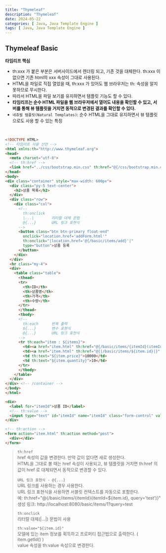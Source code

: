 ```yaml
---
title: "Thymeleaf"
description: "Thymeleaf"
date: 2024-05-22
categories: [ Java, Java Template Engine ]
tags: [ Java, Java Template Engine ]
---
```


## Thymeleaf Basic

**타임리프 핵심**
- th:xxx 가 붙은 부분은 서버사이드에서 렌더링 되고, 기존 것을 대체한다. th:xxx 이 없으면 기존 html의 xxx 속성이 그대로 사용된다.  
- HTML을 파일로 직접 열었을 때, th:xxx 가 있어도 웹 브라우저는 th: 속성을 알지 못하므로 무시한다.  
- 따라서 HTML을 파일 보기를 유지하면서 템플릿 기능도 할 수 있다.  
- **타임리프는 순수 HTML 파일을 웹 브라우저에서 열어도 내용을 확인할 수 있고, 서버를 통해 뷰 템플릿을 거치면 동적으로 변경된 결과를 확인할 수 있다.**  
- ```네츄럴 템플릿(Natural Templates)```: 순수 HTML을 그대로 유지하면서 뷰 템플릿으로도 사용 할 수 있는 특징  

<br/>

```html
<!DOCTYPE HTML>
<!-- 타임리프 사용 선언 -->
<html xmlns:th="http://www.thymeleaf.org">
<head>
  <meta charset="utf-8">
  <!-- th:href -->
  <link href="../css/bootstrap.min.css" th:href="@{/css/bootstrap.min.css}" rel="stylesheet">
</head>
<body>
<div class="container" style="max-width: 600px">
  <div class="py-5 text-center">
    <h2>상품 목록</h2>
  </div>
  <div class="row">
    <div class="col">
      <!-- 
        th:onclick
        |...|        리터럴 대체 문법 
        @{...}       URL 링크 표현식
      -->
      <button class="btn btn-primary float-end"
        onclick="location.href='addForm.html'"
        th:onclick="|location.href='@{/basic/items/add}'|"
        type="button">상품 등록
      </button>
    </div>
  </div>
  <hr class="my-4">
  <div>
    <table class="table">
      <thead>
      <tr>
        <th>ID</th>
        <th>상품명</th>
        <th>가격</th>
        <th>수량</th>
      </tr>
      </thead>
      <tbody>
      <!-- 
        th:each      반복 출력 
        ${...}       변수 표현식
        @{...}       URL 링크 표현식
      -->
      <tr th:each="item : ${items}">
        <td><a href="item.html" th:href="@{/basic/items/{itemId}(itemId=${item.id})}" th:text="${item.id}">회원id</a></td>
        <td><a href="item.html" th:href="@{|/basic/items/${item.id}|}" th:text="${item.itemName}">상품명</a></td>
        <td th:text="${item.price}">10000</td>
        <td th:text="${item.quantity}">10</td>
      </tr>
      </tbody>
    </table>
  </div>
</div> <!-- /container -->
</body>
</html>

<div>
  <label for="itemId">상품 ID</label>
  <!-- th:value -->
  <input type="text" id="itemId" name="itemId" class="form-control" value="1" th:value="${item.id}" readonly>
</div>

<!-- th:action -->
<form action="item.html" th:action method="post">
  <div></div>
</form>
```
> ```th:href```  
> href 속성의 값을 변경한다. 만약 값이 없다면 새로 생성한다.  
> HTML을 그대로 볼 때는 href 속성이 사용되고, 뷰 템플릿을 거치면 th:href 의 값이 href 로 대체되면서 동적으로 변경할 수 있다.  
>   
> ```URL 링크 표현식 - @{...}```  
> URL 링크를 사용하는 경우 사용한다.  
> URL 링크 표현식을 사용하면 서블릿 컨텍스트를 자동으로 포함한다.  
> 예: th:href="@{/basic/items/{itemId}(itemId=${item.id}, query='test')}"  
> 생성 링크: http://localhost:8080/basic/items/1?query=test
>   
> ```th:onclick```  
> 리터럴 대체(|...|) 문법이 사용  
> 
> ```th:value="${item.id}"```   
> 모델에 있는 item 정보를 획득하고 프로퍼티 접근법으로 출력한다. ( item.getId() )  
> value 속성을 th:value 속성으로 변경한다.  